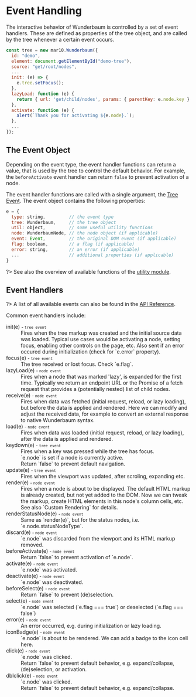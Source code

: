 # Event Handling

The interactive behavior of Wunderbaum is controlled by a set of event handlers.
These are defined as properties of the tree object, and are called by the tree
whenever a certain event occurs.

```js
const tree = new mar10.Wunderbaum({
  id: "demo",
  element: document.getElementById("demo-tree"),
  source: "get/root/nodes",
  ...
  init: (e) => {
    e.tree.setFocus();
  },
  lazyLoad: function (e) {
    return { url: 'get/child/nodes', params: { parentKey: e.node.key } };
  },
  activate: function (e) {
    alert(`Thank you for activating ${e.node}.`);
  },
  ...
});
```

## The Event Object

Depending on the event type, the event handler functions can return a value,
that is used by the tree to control the default behavior. For example, the
`beforeActivate` event handler can return `false` to prevent activation of a node.

The event handler functions are called with a single argument, the
[Tree Event](https://mar10.github.io/wunderbaum/api/interfaces/types.WbTreeEventType.html).
The event object contains the following properties:

```js
e = {
  type: string,         // the event type
  tree: Wunderbaum,     // the tree object
  util: object,         // some useful utility functions
  node: WunderbaumNode, // the node object (if applicable)
  event: Event,         // the original DOM event (if applicable)
  flag: boolean,        // a flag (if applicable)
  error: string,        // an error (if applicable)
  ...                   // additional properties (if applicable)
}
```

?> See also the overview of available functions of the
[utility module](https://mar10.github.io/wunderbaum/api/modules/util.html).

## Event Handlers

?> A list of all available events can also be found in the
[API Reference](https://mar10.github.io/wunderbaum/api/interfaces/wb_options.WunderbaumOptions.html).

Common event handlers include:

<dl>
<dt>init(e) <small>- <code>tree event</code></small></dt>
<dd>
  Fires when the tree markup was created and the initial source data was loaded.
  Typical use cases would be activating a node, setting focus, enabling other
  controls on the page, etc.
  Also sent if an error occured during initialization (check for `e.error` property).
</dd>

<dt>focus(e) <small>- <code>tree event</code></small></dt>
<dd>
  The tree received or lost focus. Check `e.flag`.
</dd>

<dt>lazyLoad(e) <small>- <code>node event</code></small></dt>
<dd>
  Fires when a node that was marked 'lazy', is expanded for the first time.
  Typically we return an endpoint URL or the Promise of a fetch request that
  provides a (potentially nested) list of child nodes.
</dd>

<dt>receive(e) <small>- <code>node event</code></small></dt>
<dd>
  Fires when data was fetched (initial request, reload, or lazy loading),
  but before the data is applied and rendered.
  Here we can modify and adjust the received data, for example to convert an
  external response to native Wunderbaum syntax.
</dd>

<dt>load(e) <small>- <code>node event</code></small></dt>
<dd>
  Fires when data was loaded (initial request, reload, or lazy loading),
  after the data is applied and rendered.
</dd>

<dt>keydown(e) <small>- <code>tree event</code></small></dt>
<dd>
  Fires when a key was pressed while the tree has focus. <br>
  `e.node` is set if a node is currently active. <br>
  Return `false` to prevent default navigation.
</dd>

<dt>update(e) <small>- <code>tree event</code></small></dt>
<dd>
  Fires when the viewport was updated, after scroling, expanding etc.
</dd>

<dt>render(e) <small>- <code>node event</code></small></dt>
<dd>
  Fires when a node is about to be displayed.
  The default HTML markup is already created, but not yet added to the DOM.
  Now we can tweak the markup, create HTML elements in this node's column
  cells, etc.
  See also `Custom Rendering` for details.
</dd>

<dt>renderStatusNode(e) <small>- <code>node event</code></small></dt>
<dd>
  Same as `render(e)`, but for the status nodes, i.e. `e.node.statusNodeType`.
</dd>

<dt>discard(e) <small>- <code>node event</code></small></dt>
<dd>
  `e.node` was discarded from the viewport and its HTML markup removed.
</dd>

<dt>beforeActivate(e) <small>- <code>node event</code></small></dt>
<dd>
  Return `false` to prevent activation of `e.node`.
</dd>

<dt>activate(e) <small>- <code>node event</code></small></dt>
<dd>
  `e.node` was activated. 
</dd>

<dt>deactivate(e) <small>- <code>node event</code></small></dt>
<dd>
  `e.node` was deactivated.
</dd>

<dt>beforeSelect(e) <small>- <code>node event</code></small></dt>
<dd>
  Return `false` to prevent (de)selection.
</dd>

<dt>select(e) <small>- <code>node event</code></small></dt>
<dd>
  `e.node` was selected (`e.flag === true`) or deselected (`e.flag === false`)
</dd>

<dt>error(e) <small>- <code>node event</code></small></dt>
<dd>
  An error occurred, e.g. during initialization or lazy loading.
</dd>

<dt>iconBadge(e) <small>- <code>node event</code></small></dt>
<dd>
  `e.node` is about to be rendered. We can add a badge to the icon cell here.
</dd>
  
<dt>click(e) <small>- <code>node event</code></small></dt>
<dd>
  `e.node` was clicked. <br>
  Return `false` to prevent default behavior, e.g. expand/collapse, 
  (de)selection, or activation.
</dd>
<dt>dblclick(e) <small>- <code>node event</code></small></dt>
<dd>
  `e.node` was clicked. <br>
  Return `false` to prevent default behavior, e.g. expand/collapse.
</dd>

</dl>
